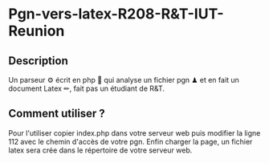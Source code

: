# Pgn-vers-latex-R208-R&T-IUT-Reunion

## Description 
Un parseur ⚙ écrit en php 📄 qui analyse un fichier pgn ♟ et en fait un document Latex ✏, fait pas un étudiant de R&T.


## Comment utiliser ?
Pour l'utiliser copier index.php dans votre serveur web puis modifier la ligne 112 avec 
le chemin d'accès de votre pgn. Enfin charger la page, un fichier latex sera crée dans le répertoire 
de votre serveur web.
